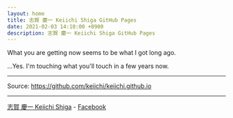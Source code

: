 ```yaml
---
layout: home
title: 志賀 慶一 Keiichi Shiga GitHub Pages
date: 2021-02-03 14:10:00 +0900
description: 志賀 慶一 Keiichi Shiga GitHub Pages
---
```


What you are getting now seems to be what I got long ago.

...Yes. I'm touching what you'll touch in a few years now.

___

Source: <https://github.com/keiichi/keiichi.github.io>

___

[志賀 慶一 Keiichi Shiga](https://www.facebook.com/keiichishiga) - [Facebook](https://www.facebook.com/keiichishiga)
